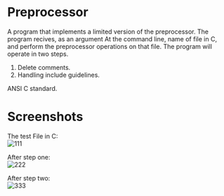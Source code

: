 # Preprocessor
A program that implements a limited version of the preprocessor. The program recives, as an argument At the command line, name of file in C, and perform the preprocessor operations on that file. The program will operate in two steps.
1. Delete comments.
2. Handling include guidelines.   

ANSI C standard.    


# Screenshots
The test File in C:   
![111](https://user-images.githubusercontent.com/75572892/108602498-da5b8e80-73aa-11eb-84fc-28312fd3f6b1.png)

After step one:  
![222](https://user-images.githubusercontent.com/75572892/108602535-11ca3b00-73ab-11eb-9bd0-5c3978d2fa87.png)

After step two:   
![333](https://user-images.githubusercontent.com/75572892/108602557-2f97a000-73ab-11eb-9361-25a2ecc93f83.png)


